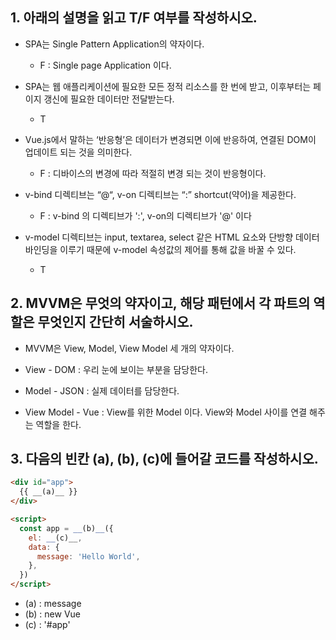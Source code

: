 ## 1. 아래의 설명을 읽고 T/F 여부를 작성하시오.


- SPA는 Single Pattern Application의 약자이다.

  - F : Single page Application 이다.

- SPA는 웹 애플리케이션에 필요한 모든 정적 리소스를 한 번에 받고,  이후부터는 페이지 갱신에 필요한 데이터만 전달받는다.

  - T

- Vue.js에서 말하는 ‘반응형’은 데이터가 변경되면 이에 반응하여, 연결된 DOM이 업데이트 되는 것을 의미한다.

  - F : 디바이스의 변경에 따라 적절히 변경 되는 것이 반응형이다.

- v-bind 디렉티브는 “@“, v-on 디렉티브는 “:” shortcut(약어)을 제공한다.

  - F : v-bind 의 디렉티브가 ':', v-on의 디렉티브가 '@' 이다

- v-model 디렉티브는 input, textarea, select 같은 HTML 요소와 단방향 데이터 바인딩을 이루기 때문에 v-model 속성값의 제어를 통해 값을 바꿀 수 있다.

  - T



## 2. MVVM은 무엇의 약자이고, 해당 패턴에서 각 파트의 역할은 무엇인지 간단히 서술하시오.

  - MVVM은 View, Model, View Model 세 개의 약자이다.

  - View - DOM : 우리 눈에 보이는 부분을 담당한다.
  - Model - JSON : 실제 데이터를 담당한다.
  - View Model - Vue : View를 위한 Model 이다. View와 Model 사이를 연결 해주는 역할을 한다.



## 3. 다음의 빈칸 (a), (b), (c)에 들어갈 코드를 작성하시오.

```html
<div id="app">
  {{ __(a)__ }}
</div>

<script>
  const app = __(b)__({
    el: __(c)__,
    data: {
      message: 'Hello World',
    },
  })
</script>
```

  - (a) : message
  - (b) : new Vue
  - (c) : '#app'
